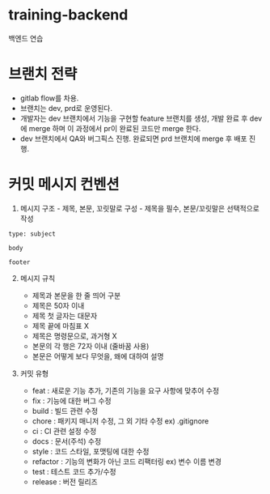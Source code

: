 # training-backend
백엔드 연습

# 브랜치 전략
- gitlab flow를 차용. 
- 브랜치는 dev, prd로 운영된다.
- 개발자는 dev 브랜치에서 기능을 구현할 feature 브랜치를 생성, 개발 완료 후 dev에 merge 하며 이 과정에서 pr이 완료된 코드만 merge 한다.
- dev 브랜치에서 QA와 버그픽스 진행. 완료되면 prd 브랜치에 merge 후 배포 진행.

# 커밋 메시지 컨벤션
  1. 메시지 구조
    - 제목, 본문, 꼬릿말로 구성
    - 제목을 필수, 본문/꼬릿말은 선택적으로 작성
  <div>
    
    type: subject
      
    body
      
    footer
  </div>

  
  2. 메시지 규칙
       - 제목과 본문을 한 줄 띄어 구분
       - 제목은 50자 이내
       - 제목 첫 글자는 대문자
       - 제목 끝에 마침표 X
       - 제목은 명령문으로, 과거형 X
       - 본문의 각 행은 72자 이내 (줄바꿈 사용)
       - 본문은 어떻게 보다 무엇을, 왜에 대하여 설명   

    
  4. 커밋 유형
      - feat : 새로운 기능 추가, 기존의 기능을 요구 사항에 맞추어 수정
      - fix : 기능에 대한 버그 수정
      - build : 빌드 관련 수정
      - chore : 패키지 매니저 수정, 그 외 기타 수정 ex) .gitignore
      - ci : CI 관련 설정 수정
      - docs : 문서(주석) 수정
      - style : 코드 스타일, 포맷팅에 대한 수정
      - refactor : 기능의 변화가 아닌 코드 리팩터링 ex) 변수 이름 변경
      - test : 테스트 코드 추가/수정
      - release : 버전 릴리즈    

   
